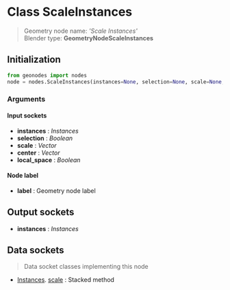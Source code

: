 
# Class ScaleInstances

> Geometry node name: _'Scale Instances'_<br>Blender type:  **GeometryNodeScaleInstances**

## Initialization


```python
from geonodes import nodes
node = nodes.ScaleInstances(instances=None, selection=None, scale=None, center=None, local_space=None, label=None)
```


### Arguments


#### Input sockets



- **instances** : _Instances_
- **selection** : _Boolean_
- **scale** : _Vector_
- **center** : _Vector_
- **local_space** : _Boolean_



#### Node label



- **label** : Geometry node label



## Output sockets



- **instances** : _Instances_



## Data sockets

> Data socket classes implementing this node


- [Instances](aaa). [scale](bbb) : Stacked method



